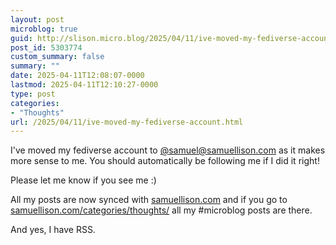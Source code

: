 ```yaml
---
layout: post
microblog: true
guid: http://slison.micro.blog/2025/04/11/ive-moved-my-fediverse-account.html
post_id: 5303774
custom_summary: false
summary: ""
date: 2025-04-11T12:08:07-0000
lastmod: 2025-04-11T12:10:27-0000
type: post
categories:
- "Thoughts"
url: /2025/04/11/ive-moved-my-fediverse-account.html
---
```

I've moved my fediverse account to [@samuel@samuellison.com](https://micro.blog/slison) as it makes more sense to me. You should automatically be following me if I did it right!

Please let me know if you see me :)

All my posts are now synced with [samuellison.com](https://samuellison.com) and if you go to [samuellison.com/categories/thoughts/](https://samuellison.com/categories/thoughts/) all my #microblog posts are there.

And yes, I have RSS.
